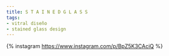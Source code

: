 ```yaml
---
title: S T A I N E D G L A S S 
tags:
- vitral diseño
- stained glass design
---
```

{% instagram https://www.instagram.com/p/BpZ5K3CAciQ %}
